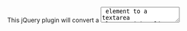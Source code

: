 This jQuery plugin will convert a <textarea> element to a textarea element with a line number gutter on the left.

This plugin allows to color the background of each line number based on classes returned from a callback function's value. Usefull for validating line based texts.

Also it's possible to see at which line the cursor is. This can be used to show use text if there is an error on a line. Or to decode the raw test in more useful use text.

The code is based [https://github.com/pgooch/jQueryLinenNumbersPlugin](https://github.com/pgooch/jQueryLinenNumbersPlugin) by Phillip Gooch.


## Example

```html
<!DOCTYPE html>
<head>
    <link rel="stylesheet" href="jquery.textarea-with-linenumbers.css">
    <style>
        textarea {
            background: #c0c0c0;
            border: 1px solid #888;
            resize: none;
            width: 350px;
            height: 150px;
        }
        div.message {
            height: 30px;
        }
    </style>
    <script src="https://ajax.googleapis.com/ajax/libs/jquery/3.5.1/jquery.min.js"></script>
    <script src="jquery.textarea-with-linenumbers.js"></script>
</head>

<body>

    <div class="linenumbers-wrapper">
        <textarea></textarea>
        <div class="message"></div>
    </div>

    <script>
        $('textarea').linenumbers({
            'col_width': '50px',
            lineValidatorCallback: function (obj, idx, line, current_line) {
                if (current_line && line) {
                    $(obj).parent().find('.message').html('Current line: ' + line);
                }
                if (line == 'warning')
                    return 'warning';
                else if (line == 'error')
                    return 'error';
                else if (line == 'success')
                    return 'success';
                return 0;
            }
        });

    </script>

</body>

</html>
```

## Output with some highlights

![Example of the code above](example.png)


